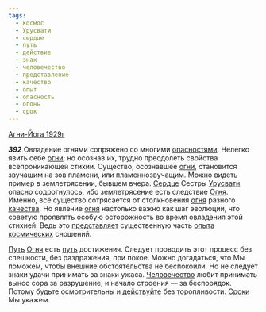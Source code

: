 ```yaml
---
tags:
  - космос
  - Урусвати
  - сердце
  - путь
  - действие
  - знак
  - человечество
  - представление
  - качество
  - опыт
  - опасность
  - огонь
  - срок
---
```


[Агни-Йога 1929г](https://127.0.0.1:4002/agni/1929)

___392___
Овладение огнями сопряжено со многими [опасностями](../../../tags/#опасность). Нелегко явить себе [огни](../../../tags/#огонь); но осознав их, трудно преодолеть свойства всепроникающей стихии. Существо, осознавшее [огни](../../../tags/#огонь), становится звучащим на зов пламени, или пламеннозвучащим. Можно видеть пример в землетрясении, бывшем вчера. [Сердце](../../../tags/#сердце) Сестры [Урусвати](../../../tags/#Урусвати) опасно содрогнулось, ибо землетрясение есть следствие [Огня](../../../tags/#огонь). Именно, всё существо сотрясается от столкновения [огня](../../../tags/#огонь) разного [качества](../../../tags/#качество). Но явление [огня](../../../tags/#огонь) настолько важно как шаг эволюции, что советую проявлять особую осторожность во время овладения этой стихией. Ведь это [представляет](../../../tags/#представление) существенную часть [опыта](../../../tags/#опыт) [космических](../../../tags/#космос) сношений.   

[Путь](../../../tags/#[путь](../../../tags/#путь)) [Огня](../../../tags/#огонь) есть [путь](../../../tags/#путь) достижения. Следует проводить этот процесс без спешности, без раздражения, при покое. Можно догадаться, что Мы поможем, чтобы внешние обстоятельства не беспокоили. Но не следует знаки удачи принимать за знаки ужаса. [Человечество](../../../tags/#человечество) любит принимать вынос сора за разрушение, и начало строения — за беспорядок. Потому будьте осмотрительны и [действуйте](../../../tags/#действие) без торопливости. [Сроки](../../../tags/#срок) Мы укажем.